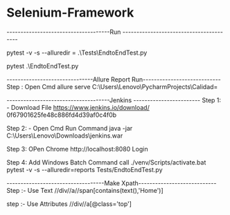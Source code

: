 # Selenium-Framework
<html>
 <head>
 </head>
 <body>
  <p>-------------------------------------Run ----------------------------------------</p>
  <p>pytest -v -s --alluredir =  .\Tests\EndtoEndTest.py</p>
  <p>pytest .\EndtoEndTest.py</p>

 -------------------------------Allure Report Run----------------------------
 Step : Open Cmd
 allure serve C:\Users\Lenovo\PycharmProjects\Calidad\=

-------------------------------------Jenkins ------------------------
Step 1: - Download File
https://www.jenkins.io/download/
0f67901625fe48c886fd4d39af0c4f0b

Step 2: - Open Cmd Run Command
java -jar C:\Users\Lenovo\Downloads\jenkins.war

Step 3: OPen Chrome
http://localhost:8080
Login

Step 4: Add Windows Batch Command
call ./venv/Scripts/activate.bat
pytest -v -s --alluredir=reports Tests/EndtoEndTest.py

-----------------------------------Make Xpath----------------------------
Step :- Use Text
//div//a//span[contains(text(),'Home')]

step :- Use Attributes
//div//a[@class='top']
  </p>
 </body>
 </html>

